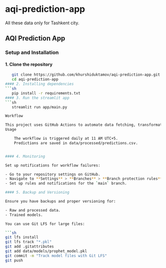 # aqi-prediction-app
All these data only for Tashkent city.

## AQI Prediction App

### Setup and Installation

#### 1. Clone the repository
```sh
   git clone https://github.com/khurshiduktamov/aqi-prediction-app.git
   cd aqi-prediction-app
#### 2. Installing dependencies
```sh
   pip install -r requirements.txt
#### 3. Run the streamlit app
```sh
   streamlit run app/main.py

Workflow

This project uses GitHub Actions to automate data fetching, transformation, model training, and predictions.
Usage

    The workflow is triggered daily at 11 AM UTC+5.
    Predictions are saved in data/processed/predictions.csv.


#### 4. Monitoring

Set up notifications for workflow failures:

- Go to your repository settings on GitHub.
- Navigate to **Settings** > **Branches** > **Branch protection rules**.
- Set up rules and notifications for the `main` branch.

#### 5. Backup and Versioning

Ensure you have backups and proper versioning for:

- Raw and processed data.
- Trained models.

You can use Git LFS for large files:

```sh
git lfs install
git lfs track "*.pkl"
git add .gitattributes
git add data/models/prophet_model.pkl
git commit -m "Track model files with Git LFS"
git push
